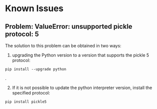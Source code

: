 # Known Issues

## Problem: ValueError: unsupported pickle protocol: 5

The solution to this problem can be obtained in two ways:

1) upgrading the Python version to a version that supports the pickle 5 protocol:

```
pip install --upgrade python
```
.

2) If it is not possible to update the python interpreter version, install the specified protocol:

```
pip install pickle5
```
